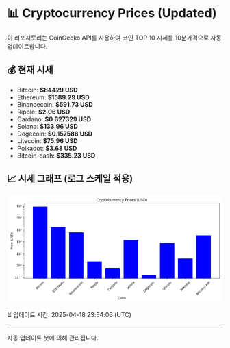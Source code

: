 
# 📊 Cryptocurrency Prices (Updated)

이 리포지토리는 CoinGecko API를 사용하여 코인 TOP 10 시세를 10분가격으로 자동 업데이트합니다.

## 💰 현재 시세
- Bitcoin: **$84429 USD**
- Ethereum: **$1589.29 USD**
- Binancecoin: **$591.73 USD**
- Ripple: **$2.06 USD**
- Cardano: **$0.627329 USD**
- Solana: **$133.96 USD**
- Dogecoin: **$0.157588 USD**
- Litecoin: **$75.96 USD**
- Polkadot: **$3.68 USD**
- Bitcoin-cash: **$335.23 USD**

## 📈 시세 그래프 (로그 스케일 적용)
![Crypto Prices](crypto_prices.png)

⏳ 업데이트 시간: 2025-04-18 23:54:06 (UTC)

---
자동 업데이트 봇에 의해 관리됩니다.
